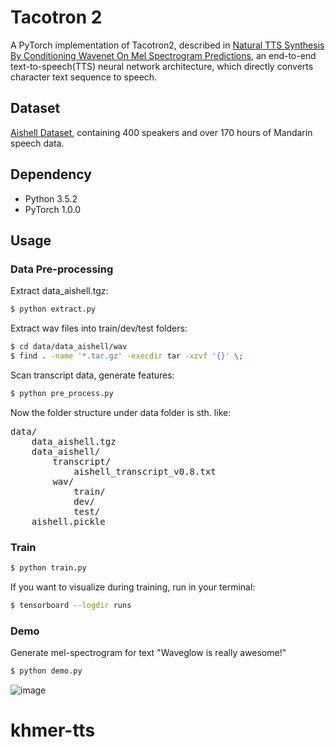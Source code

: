 # Tacotron 2

A PyTorch implementation of Tacotron2, described in [Natural TTS Synthesis By Conditioning Wavenet On Mel Spectrogram Predictions](https://arxiv.org/pdf/1712.05884.pdf), an end-to-end text-to-speech(TTS) neural network architecture, which directly converts character text sequence to speech.

## Dataset

[Aishell Dataset](http://www.openslr.org/33/), containing 400 speakers and over 170 hours of Mandarin speech data.

## Dependency

- Python 3.5.2
- PyTorch 1.0.0

## Usage
### Data Pre-processing
Extract data_aishell.tgz:
```bash
$ python extract.py
```

Extract wav files into train/dev/test folders:
```bash
$ cd data/data_aishell/wav
$ find . -name '*.tar.gz' -execdir tar -xzvf '{}' \;
```

Scan transcript data, generate features:
```bash
$ python pre_process.py
```

Now the folder structure under data folder is sth. like:
<pre>
data/
    data_aishell.tgz
    data_aishell/
        transcript/
            aishell_transcript_v0.8.txt
        wav/
            train/
            dev/
            test/
    aishell.pickle
</pre>

### Train
```bash
$ python train.py
```

If you want to visualize during training, run in your terminal:
```bash
$ tensorboard --logdir runs
```

### Demo
Generate mel-spectrogram for text "Waveglow is really awesome!"
```bash
$ python demo.py
```
![image](https://github.com/foamliu/Tacotron2-CN/raw/master/images/mel_spec.jpg)
# khmer-tts
